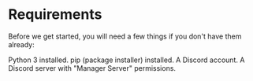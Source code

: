 # Requirements
Before we get started, you will need a few things if you don't have them already:

Python 3 installed.
pip (package installer) installed.
A Discord account.
A Discord server with "Manager Server" permissions.

